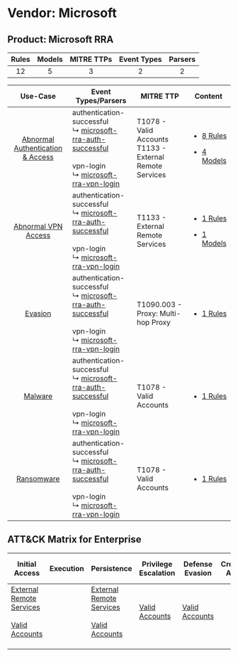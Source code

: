 Vendor: Microsoft
=================
Product: Microsoft RRA
----------------------
| Rules | Models | MITRE TTPs | Event Types | Parsers |
|:-----:|:------:|:----------:|:-----------:|:-------:|
|  12   |   5    |     3      |      2      |    2    |

|                                           Use-Case                                           | Event Types/Parsers                                                                                                                                                                                                              | MITRE TTP                                                      | Content                                                                                                                             |
|:--------------------------------------------------------------------------------------------:| -------------------------------------------------------------------------------------------------------------------------------------------------------------------------------------------------------------------------------- | -------------------------------------------------------------- | ----------------------------------------------------------------------------------------------------------------------------------- |
| [Abnormal Authentication & Access](../../../UseCases/uc_abnormal_authentication_&_access.md) |  authentication-successful<br> ↳ [microsoft-rra-auth-successful](Parsers/parserContent_microsoft-rra-auth-successful.md)<br><br> vpn-login<br> ↳ [microsoft-rra-vpn-login](Parsers/parserContent_microsoft-rra-vpn-login.md)<br> | T1078 - Valid Accounts<br>T1133 - External Remote Services<br> | [<ul><li>8 Rules</li></ul><ul><li>4 Models</li></ul>](Rules_Models/r_m_microsoft_microsoft_rra_Abnormal_Authentication_&_Access.md) |
|              [Abnormal VPN Access](../../../UseCases/uc_abnormal_vpn_access.md)              |  authentication-successful<br> ↳ [microsoft-rra-auth-successful](Parsers/parserContent_microsoft-rra-auth-successful.md)<br><br> vpn-login<br> ↳ [microsoft-rra-vpn-login](Parsers/parserContent_microsoft-rra-vpn-login.md)<br> | T1133 - External Remote Services<br>                           | [<ul><li>1 Rules</li></ul><ul><li>1 Models</li></ul>](Rules_Models/r_m_microsoft_microsoft_rra_Abnormal_VPN_Access.md)              |
|                          [Evasion](../../../UseCases/uc_evasion.md)                          |  authentication-successful<br> ↳ [microsoft-rra-auth-successful](Parsers/parserContent_microsoft-rra-auth-successful.md)<br><br> vpn-login<br> ↳ [microsoft-rra-vpn-login](Parsers/parserContent_microsoft-rra-vpn-login.md)<br> | T1090.003 - Proxy: Multi-hop Proxy<br>                         | [<ul><li>1 Rules</li></ul>](Rules_Models/r_m_microsoft_microsoft_rra_Evasion.md)                                                    |
|                          [Malware](../../../UseCases/uc_malware.md)                          |  authentication-successful<br> ↳ [microsoft-rra-auth-successful](Parsers/parserContent_microsoft-rra-auth-successful.md)<br><br> vpn-login<br> ↳ [microsoft-rra-vpn-login](Parsers/parserContent_microsoft-rra-vpn-login.md)<br> | T1078 - Valid Accounts<br>                                     | [<ul><li>1 Rules</li></ul>](Rules_Models/r_m_microsoft_microsoft_rra_Malware.md)                                                    |
|                       [Ransomware](../../../UseCases/uc_ransomware.md)                       |  authentication-successful<br> ↳ [microsoft-rra-auth-successful](Parsers/parserContent_microsoft-rra-auth-successful.md)<br><br> vpn-login<br> ↳ [microsoft-rra-vpn-login](Parsers/parserContent_microsoft-rra-vpn-login.md)<br> | T1078 - Valid Accounts<br>                                     | [<ul><li>1 Rules</li></ul>](Rules_Models/r_m_microsoft_microsoft_rra_Ransomware.md)                                                 |

ATT&CK Matrix for Enterprise
----------------------------
| Initial Access                                                                                                                                   | Execution | Persistence                                                                                                                                      | Privilege Escalation                                                | Defense Evasion                                                     | Credential Access | Discovery | Lateral Movement | Collection | Command and Control                                                                                                                       | Exfiltration | Impact |
| ------------------------------------------------------------------------------------------------------------------------------------------------ | --------- | ------------------------------------------------------------------------------------------------------------------------------------------------ | ------------------------------------------------------------------- | ------------------------------------------------------------------- | ----------------- | --------- | ---------------- | ---------- | ----------------------------------------------------------------------------------------------------------------------------------------- | ------------ | ------ |
| [External Remote Services](https://attack.mitre.org/techniques/T1133)<br><br>[Valid Accounts](https://attack.mitre.org/techniques/T1078)<br><br> |           | [External Remote Services](https://attack.mitre.org/techniques/T1133)<br><br>[Valid Accounts](https://attack.mitre.org/techniques/T1078)<br><br> | [Valid Accounts](https://attack.mitre.org/techniques/T1078)<br><br> | [Valid Accounts](https://attack.mitre.org/techniques/T1078)<br><br> |                   |           |                  |            | [Proxy: Multi-hop Proxy](https://attack.mitre.org/techniques/T1090/003)<br><br>[Proxy](https://attack.mitre.org/techniques/T1090)<br><br> |              |        |
